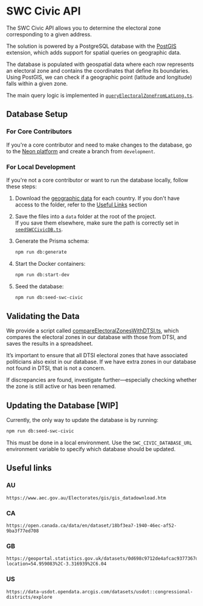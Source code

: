 # SWC Civic API

The SWC Civic API allows you to determine the electoral zone corresponding to a given address.

The solution is powered by a PostgreSQL database with the [PostGIS](https://postgis.net/) extension, which adds support for spatial queries on geographic data.

The database is populated with geospatial data where each row represents an electoral zone and contains the coordinates that define its boundaries. Using PostGIS, we can check if a geographic point (latitude and longitude) falls within a given zone.

The main query logic is implemented in [`queryElectoralZoneFromLatLong.ts`](../src/utils/server/swcCivic/queries/queryElectoralZoneFromLatLong.ts).

## Database Setup

### For Core Contributors

If you're a core contributor and need to make changes to the database, go to the [Neon platform](https://console.neon.tech/) and create a branch from `development`.

### For Local Development

If you're not a core contributor or want to run the database locally, follow these steps:

1. Download the [geographic data](https://drive.google.com/drive/folders/16MaPdsQojd9_dioiQBK4cMuMHqy16cG3?usp=drive_link) for each country. If you don't have access to the folder, refer to the [Useful Links](#useful-links) section

2. Save the files into a `data` folder at the root of the project.  
   If you save them elsewhere, make sure the path is correctly set in [`seedSWCCivicDB.ts`](../src/bin/swcCivic/seedSWCCivicDB.ts).

3. Generate the Prisma schema:

   ```bash
   npm run db:generate
   ```

4. Start the Docker containers:

   ```bash
   npm run db:start-dev
   ```

5. Seed the database:
   ```bash
   npm run db:seed-swc-civic
   ```

## Validating the Data

We provide a script called [compareElectoralZonesWithDTSI.ts](../src/bin/swcCivic/compareElectoralZonesWithDTSI.ts), which compares the electoral zones in our database with those from DTSI, and saves the results in a spreadsheet.

It’s important to ensure that all DTSI electoral zones that have associated politicians also exist in our database. If we have extra zones in our database not found in DTSI, that is not a concern.

If discrepancies are found, investigate further—especially checking whether the zone is still active or has been renamed.

## Updating the Database [WIP]

Currently, the only way to update the database is by running:

```bash
npm run db:seed-swc-civic
```

This must be done in a local environment. Use the `SWC_CIVIC_DATABASE_URL` environment variable to specify which database should be updated.

## Useful links

### AU

```
https://www.aec.gov.au/Electorates/gis/gis_datadownload.htm
```

### CA

```
https://open.canada.ca/data/en/dataset/18bf3ea7-1940-46ec-af52-9ba3f77ed708
```

### GB

```
https://geoportal.statistics.gov.uk/datasets/0d698c9712de4afcac9377367d831c1a_0/explore?location=54.959083%2C-3.316939%2C6.04
```

### US

```
https://data-usdot.opendata.arcgis.com/datasets/usdot::congressional-districts/explore
```
